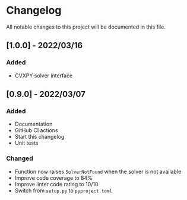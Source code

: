 # Changelog

All notable changes to this project will be documented in this file.

## [1.0.0] - 2022/03/16

### Added

- CVXPY solver interface

## [0.9.0] - 2022/03/07

### Added

- Documentation
- GitHub CI actions
- Start this changelog
- Unit tests

### Changed

- Function now raises ``SolverNotFound`` when the solver is not available
- Improve code coverage to 84%
- Improve linter code rating to 10/10
- Switch from ``setup.py`` to ``pyproject.toml``
